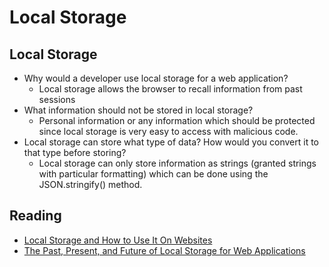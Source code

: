 # Local Storage

## Local Storage

* Why would a developer use local storage for a web application?
  * Local storage allows the browser to recall information from past sessions
* What information should not be stored in local storage?
  * Personal information or any information which should be protected since local storage is very easy to access with malicious code.
* Local storage can store what type of data? How would you convert it to that type before storing?
  * Local storage can only store information as strings (granted strings with particular formatting) which can be done using the JSON.stringify() method.

## Reading

* [Local Storage and How to Use It On Websites](https://www.smashingmagazine.com/2010/10/local-storage-and-how-to-use-it/)
* [The Past, Present, and Future of Local Storage for Web Applications](http://diveinto.html5doctor.com/storage.html)

